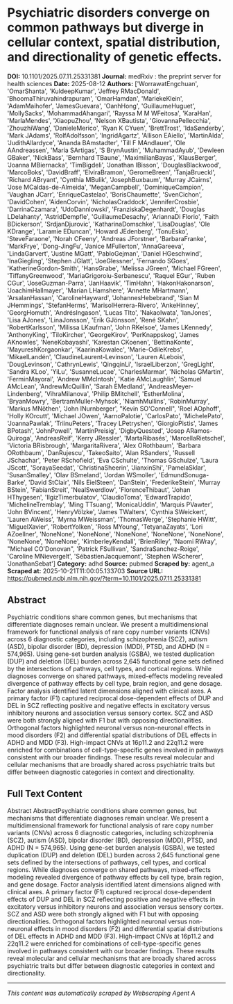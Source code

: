 # Psychiatric disorders converge on common pathways but diverge in cellular context, spatial distribution, and directionality of genetic effects.

**DOI:** 10.1101/2025.07.11.25331381
**Journal:** medRxiv : the preprint server for health sciences
**Date:** 2025-08-12
**Authors:** ['WorrawatEngchuan', 'OmarShanta', 'KuldeepKumar', 'Jeffrey RMacDonald', 'BhoomaThiruvahindrapuram', 'OmarHamdan', 'MariekeKlein', 'AdamMaihofer', 'JamesGuevara', 'OanhHong', 'GuillaumeHuguet', 'MollySacks', 'MohammadAhangari', 'Rayssa M M WFeitosa', 'KaraHan', 'MarlaMendes', 'XiaopuZhou', 'Nelson XBautista', 'GiovannaPellecchia', 'ZhouzhiWang', 'DanieleMerico', 'Ryan K CYuen', 'BrettTrost', 'IdaSønderby', 'Mark JAdams', 'RolfAdolfsson', 'IngridAgartz', 'Allison EAiello', 'MartinAlda', 'JudithAllardyce', 'Ananda BAmstadter', 'Till F MAndlauer', 'Ole AAndreassen', 'María SArtigas', 'S BrynAustin', 'MuhammadAyub', 'Dewleen GBaker', 'NickBass', 'Bernhard TBaune', 'MaximilianBayas', 'KlausBerger', 'Joanna MBiernacka', 'TimBigdeli', 'Jonathan IBisson', 'DouglasBlackwood', 'MarcoBoks', 'DavidBraff', 'ElviraBramon', 'GeromeBreen', 'TanjaBrueckl', 'Richard ABryant', 'Cynthia MBulik', 'JosephBuxbaum', 'Murray JCairns', 'Jose MCaldas-de-Almeida', 'MeganCampbell', 'DominiqueCampion', 'Vaughan JCarr', 'EnriqueCastelao', 'BorisChaumette', 'SvenCichon', 'DavidCohen', 'AidenCorvin', 'NicholasCraddock', 'JenniferCrosbie', 'DarrinaCzamara', 'UdoDannlowski', 'FranziskaDegenhardt', 'Douglas LDelahanty', 'AstridDempfle', 'GuillaumeDesachy', 'AriannaDi Florio', 'Faith BDickerson', 'SrdjanDjurovic', 'KatharinaDomschke', 'LisaDouglas', 'Ole KDrange', 'Laramie EDuncan', 'Howard JEdenberg', 'TonuEsko', 'SteveFaraone', 'Norah CFeeny', 'Andreas JForstner', 'BarbaraFranke', 'MarkFrye', 'Dong-JingFu', 'Janice MFullerton', 'AnnaGareeva', 'LindaGarvert', 'Justine MGatt', 'PabloGejman', 'Daniel HGeschwind', 'InaGiegling', 'Stephen JGlatt', 'JoeGlessner', 'Fernando SGoes', 'KatherineGordon-Smith', 'HansGrabe', 'Melissa JGreen', 'Michael FGreen', 'TiffanyGreenwood', 'MariaGrigoroiu-Serbanescu', 'Raquel EGur', 'Ruben CGur', 'JoseGuzman-Parra', 'JanHaavik', 'TimHahn', 'HakonHakonarson', 'JoachimHallmayer', 'Marian LHamshere', 'Annette MHartmann', 'ArsalanHassan', 'CarolineHayward', 'JohannesHebebrand', 'Sian M JHemmings', 'StefanHerms', 'MarisolHerrera-Rivero', 'AnkeHinney', 'GeorgHomuth', 'AndrésIngason', 'Lucas TIto', 'NakaoIwata', 'IanJones', 'Lisa AJones', 'LinaJonsson', 'Erik GJönsson', 'René SKahn', 'RobertKarlsson', 'Milissa LKaufman', 'John RKelsoe', 'James LKennedy', 'AnthonyKing', 'TiloKircher', 'GeorgeKirov', 'PerKnappskog', 'James AKnowles', 'NeneKobayashi', 'Karestan CKoenen', 'BettinaKonte', 'MayureshKorgaonkar', 'KaarinaKowalec', 'Marie-OdileKrebs', 'MikaelLandén', 'ClaudineLaurent-Levinson', 'Lauren ALebois', 'DougLevinson', 'CathrynLewis', 'QingqinLi', 'IsraelLiberzon', 'GregLight', 'Sandra KLoo', 'YiLu', 'SusanneLucae', 'CharlesMarmar', 'Nicholas GMartin', 'FerminMayoral', 'Andrew MMcIntosh', 'Katie AMcLaughlin', 'Samuel AMcLean', 'AndrewMcQuillin', 'Sarah EMedland', 'AndreasMeyer-Lindenberg', 'VihraMilanova', 'Philip BMitchell', 'EstherMolina', 'BryanMowry', 'BertramMuller-Myhsok', 'NiamhMullins', 'RobinMurray', 'Markus MNöthen', 'John INurnberger', "Kevin SO'Connell", 'Roel AOphoff', 'Holly KOrcutt', 'Michael JOwen', 'AarnoPalotie', 'CarlosPato', 'MichelePato', 'JoannaPawlak', 'TriinuPeters', 'Tracey LPetryshen', 'GiorgioPistis', 'James BPotash', 'JohnPowell', 'MartinPreisig', 'DigbyQuested', 'Josep ARamos-Quiroga', 'AndreasReif', 'Kerry JRessler', 'MartaRibasés', 'MarcellaRietschel', 'Victoria BRisbrough', 'MargaritaRivera', 'Alex ORothbaum', 'Barbara ORothbaum', 'DanRujescu', 'TakeoSaito', 'Alan RSanders', 'Russell JSchachar', 'Peter RSchofield', 'Eva CSchulte', 'Thomas GSchulze', 'Laura JScott', 'SorayaSeedat', 'ChristinaSheerin', 'JianxinShi', 'PamelaSklar', 'SusanSmalley', 'Olav BSmeland', 'Jordan WSmoller', 'EdmundSonuga-Barke', 'David StClair', 'Nils EielSteen', 'DanStein', 'FrederikeStein', 'Murray BStein', 'FabianStreit', 'NealSwerdlow', 'FlorenceThibaut', 'Johan HThygesen', 'IlgizTimerbulatov', 'ClaudioToma', 'EdwardTrapido', 'MichelineTremblay', 'Ming TTsuang', 'MonicaUddin', 'Marquis PVawter', 'John BVincent', 'HenryVölzke', 'James TWalters', 'Cynthia SWeickert', 'Lauren AWeiss', 'Myrna MWeissman', 'ThomasWerge', 'Stephanie HWitt', 'MiguelXavier', 'RobertYolken', 'Ross MYoung', 'TetyanaZayats', 'Lori AZoellner', 'NoneNone', 'NoneNone', 'NoneNone', 'NoneNone', 'NoneNone', 'NoneNone', 'NoneNone', 'KimberleyKendall', 'BrienRiley', 'Naomi RWray', "Michael CO'Donovan", 'Patrick FSullivan', 'SandraSanchez-Roige', 'Caroline MNievergelt', 'SébastienJacquemont', 'Stephen WScherer', 'JonathanSebat']
**Category:** adhd
**Source:** pubmed
**Scraped by:** agent_a
**Scraped at:** 2025-10-21T11:00:05.133703
**Source URL:** https://pubmed.ncbi.nlm.nih.gov/?term=10.1101/2025.07.11.25331381

## Abstract

Psychiatric conditions share common genes, but mechanisms that differentiate diagnoses remain unclear. We present a multidimensional framework for functional analysis of rare copy number variants (CNVs) across 6 diagnostic categories, including schizophrenia (SCZ), autism (ASD), bipolar disorder (BD), depression (MDD), PTSD, and ADHD (N = 574,965). Using gene-set burden analysis (GSBA), we tested duplication (DUP) and deletion (DEL) burden across 2,645 functional gene sets defined by the intersections of pathways, cell types, and cortical regions. While diagnoses converge on shared pathways, mixed-effects modeling revealed divergence of pathway effects by cell type, brain region, and gene dosage. Factor analysis identified latent dimensions aligned with clinical axes. A primary factor (F1) captured reciprocal dose-dependent effects of DUP and DEL in SCZ reflecting positive and negative effects in excitatory versus inhibitory neurons and association versus sensory cortex. SCZ and ASD were both strongly aligned with F1 but with opposing directionalities. Orthogonal factors highlighted neuronal versus non-neuronal effects in mood disorders (F2) and differential spatial distributions of DEL effects in ADHD and MDD (F3). High-impact CNVs at 16p11.2 and 22q11.2 were enriched for combinations of cell-type-specific genes involved in pathways consistent with our broader findings. These results reveal molecular and cellular mechanisms that are broadly shared across psychiatric traits but differ between diagnostic categories in context and directionality.

## Full Text Content

Abstract AbstractPsychiatric conditions share common genes, but mechanisms that differentiate diagnoses remain unclear. We present a multidimensional framework for functional analysis of rare copy number variants (CNVs) across 6 diagnostic categories, including schizophrenia (SCZ), autism (ASD), bipolar disorder (BD), depression (MDD), PTSD, and ADHD (N = 574,965). Using gene-set burden analysis (GSBA), we tested duplication (DUP) and deletion (DEL) burden across 2,645 functional gene sets defined by the intersections of pathways, cell types, and cortical regions. While diagnoses converge on shared pathways, mixed-effects modeling revealed divergence of pathway effects by cell type, brain region, and gene dosage. Factor analysis identified latent dimensions aligned with clinical axes. A primary factor (F1) captured reciprocal dose-dependent effects of DUP and DEL in SCZ reflecting positive and negative effects in excitatory versus inhibitory neurons and association versus sensory cortex. SCZ and ASD were both strongly aligned with F1 but with opposing directionalities. Orthogonal factors highlighted neuronal versus non-neuronal effects in mood disorders (F2) and differential spatial distributions of DEL effects in ADHD and MDD (F3). High-impact CNVs at 16p11.2 and 22q11.2 were enriched for combinations of cell-type-specific genes involved in pathways consistent with our broader findings. These results reveal molecular and cellular mechanisms that are broadly shared across psychiatric traits but differ between diagnostic categories in context and directionality.

---
*This content was automatically scraped by Webscraping Agent A*
